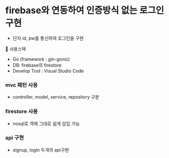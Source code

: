 # firebase와 연동하여 인증방식 없는 로그인 구현

- 단지 id, pw를 통신하여 로그인을 구현

🔧 사용스택
- Go (framework : gin-gonic)
- DB: firebase의 firestore
- Develop Tool : Visual Studio Code

### mvc 패턴 사용
- controller, model, service, repository 구분

### firestore 사용
- nosql로 객체 그대로 쉽게 삽입 가능

### api 구현
- signup, login 두개의 api구현
